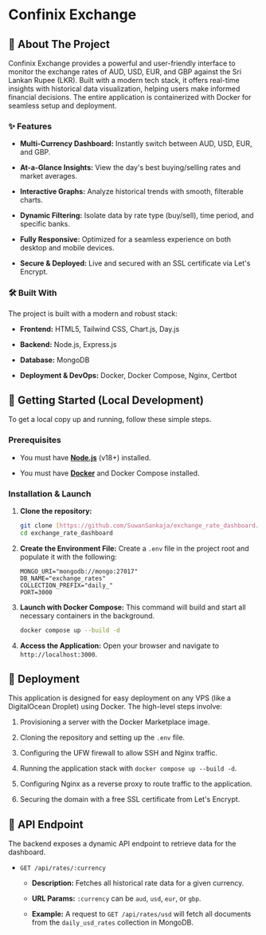 # Confinix Exchange

## 🚀 About The Project

Confinix Exchange provides a powerful and user-friendly interface to monitor the exchange rates of AUD, USD, EUR, and GBP against the Sri Lankan Rupee (LKR). Built with a modern tech stack, it offers real-time insights with historical data visualization, helping users make informed financial decisions. The entire application is containerized with Docker for seamless setup and deployment.

### ✨ Features

* **Multi-Currency Dashboard:** Instantly switch between AUD, USD, EUR, and GBP.

* **At-a-Glance Insights:** View the day's best buying/selling rates and market averages.

* **Interactive Graphs:** Analyze historical trends with smooth, filterable charts.

* **Dynamic Filtering:** Isolate data by rate type (buy/sell), time period, and specific banks.

* **Fully Responsive:** Optimized for a seamless experience on both desktop and mobile devices.

* **Secure & Deployed:** Live and secured with an SSL certificate via Let's Encrypt.

### 🛠️ Built With

The project is built with a modern and robust stack:

* **Frontend:** HTML5, Tailwind CSS, Chart.js, Day.js

* **Backend:** Node.js, Express.js

* **Database:** MongoDB

* **Deployment & DevOps:** Docker, Docker Compose, Nginx, Certbot

## 🔧 Getting Started (Local Development)

To get a local copy up and running, follow these simple steps.

### Prerequisites

* You must have [**Node.js**](https://nodejs.org/) (v18+) installed.

* You must have [**Docker**](https://www.docker.com/products/docker-desktop/) and Docker Compose installed.

### Installation & Launch

1. **Clone the repository:**

   ```bash
   git clone [https://github.com/SuwanSankaja/exchange_rate_dashboard.git](https://github.com/SuwanSankaja/exchange_rate_dashboard.git)
   cd exchange_rate_dashboard
   ```

2. **Create the Environment File:**
   Create a `.env` file in the project root and populate it with the following:

   ```env
   MONGO_URI="mongodb://mongo:27017"
   DB_NAME="exchange_rates"
   COLLECTION_PREFIX="daily_"
   PORT=3000
   ```

3. **Launch with Docker Compose:**
   This command will build and start all necessary containers in the background.

   ```bash
   docker compose up --build -d
   ```

4. **Access the Application:**
   Open your browser and navigate to `http://localhost:3000`.

## 🚀 Deployment

This application is designed for easy deployment on any VPS (like a DigitalOcean Droplet) using Docker. The high-level steps involve:

1. Provisioning a server with the Docker Marketplace image.

2. Cloning the repository and setting up the `.env` file.

3. Configuring the UFW firewall to allow SSH and Nginx traffic.

4. Running the application stack with `docker compose up --build -d`.

5. Configuring Nginx as a reverse proxy to route traffic to the application.

6. Securing the domain with a free SSL certificate from Let's Encrypt.

## 📡 API Endpoint

The backend exposes a dynamic API endpoint to retrieve data for the dashboard.

* `GET /api/rates/:currency`

  * **Description:** Fetches all historical rate data for a given currency.

  * **URL Params:** `:currency` can be `aud`, `usd`, `eur`, or `gbp`.

  * **Example:** A request to `GET /api/rates/usd` will fetch all documents from the `daily_usd_rates` collection in MongoDB.